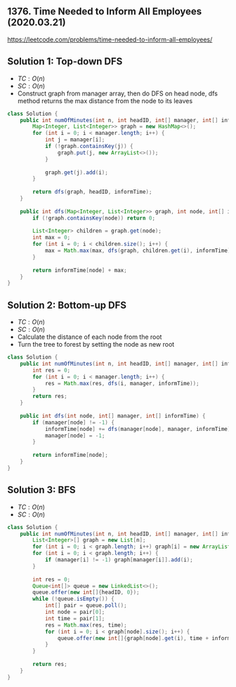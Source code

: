 ## 1376. Time Needed to Inform All Employees (2020.03.21)

https://leetcode.com/problems/time-needed-to-inform-all-employees/

## Solution 1: Top-down DFS

- $TC:O(n)$
- $SC:O(n)$
- Construct graph from manager array, then do DFS on head node, dfs method returns the max distance from the node to its leaves

```java
class Solution {
    public int numOfMinutes(int n, int headID, int[] manager, int[] informTime) {
        Map<Integer, List<Integer>> graph = new HashMap<>();
        for (int i = 0; i < manager.length; i++) {
            int j = manager[i];
            if (!graph.containsKey(j)) {
                graph.put(j, new ArrayList<>());
            }
            
            graph.get(j).add(i);
        }
        
        return dfs(graph, headID, informTime);
    }
    
    public int dfs(Map<Integer, List<Integer>> graph, int node, int[] informTime) {
        if (!graph.containsKey(node)) return 0;
        
        List<Integer> children = graph.get(node);
        int max = 0;
        for (int i = 0; i < children.size(); i++) {
            max = Math.max(max, dfs(graph, children.get(i), informTime));
        }
        
        return informTime[node] + max;
    }
}
```

## Solution 2: Bottom-up DFS

- $TC:O(n)$
- $SC:O(n)$
- Calculate the distance of each node from the root
- Turn the tree to forest by setting the node as new root

```java
class Solution {
    public int numOfMinutes(int n, int headID, int[] manager, int[] informTime) {
        int res = 0;
        for (int i = 0; i < manager.length; i++) {
            res = Math.max(res, dfs(i, manager, informTime));
        }
        return res;
    }
    
    public int dfs(int node, int[] manager, int[] informTime) {
        if (manager[node] != -1) {
            informTime[node] += dfs(manager[node], manager, informTime);
            manager[node] = -1;
        }
        
        return informTime[node];
    }
}
```

## Solution 3: BFS

- $TC:O(n)$
- $SC:O(n)$

```java
class Solution {
    public int numOfMinutes(int n, int headID, int[] manager, int[] informTime) {
        List<Integer>[] graph = new List[n];
        for (int i = 0; i < graph.length; i++) graph[i] = new ArrayList<>();
        for (int i = 0; i < graph.length; i++) {
            if (manager[i] != -1) graph[manager[i]].add(i);
        }
        
        int res = 0;
        Queue<int[]> queue = new LinkedList<>();
        queue.offer(new int[]{headID, 0});
        while (!queue.isEmpty()) {
            int[] pair = queue.poll();
            int node = pair[0];
            int time = pair[1];
            res = Math.max(res, time);
            for (int i = 0; i < graph[node].size(); i++) {
                queue.offer(new int[]{graph[node].get(i), time + informTime[node]});
            }
        }
        
        return res;
    }
}
```


